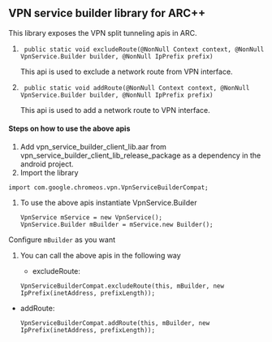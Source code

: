 ## VPN service builder library for ARC++
This library exposes the VPN split tunneling apis in ARC.

1. ``` public static void excludeRoute(@NonNull Context context, @NonNull VpnService.Builder builder, @NonNull IpPrefix prefix)```
      
   This api is used to exclude a network route from VPN interface.
   
2. ``` public static void addRoute(@NonNull Context context, @NonNull VpnService.Builder builder, @NonNull IpPrefix prefix)```

   This api is used to add a network route to VPN interface.

#### Steps on how to use the above apis
1. Add vpn_service_builder_client_lib.aar from vpn_service_builder_client_lib_release_package as a dependency in the android project.
1. Import the library

  ```
  import com.google.chromeos.vpn.VpnServiceBuilderCompat;
  ```
1. To use the above apis instantiate VpnService.Builder

    ```
    VpnService mService = new VpnService();
    VpnService.Builder mBuilder = mService.new Builder();
    ```
Configure ```mBuilder``` as you want
1. You can call the above apis in the following way
   * excludeRoute:

    ```
    VpnServiceBuilderCompat.excludeRoute(this, mBuilder, new IpPrefix(inetAddress, prefixLength));
    ```

  * addRoute:

    ```
    VpnServiceBuilderCompat.addRoute(this, mBuilder, new IpPrefix(inetAddress, prefixLength));
    ```
